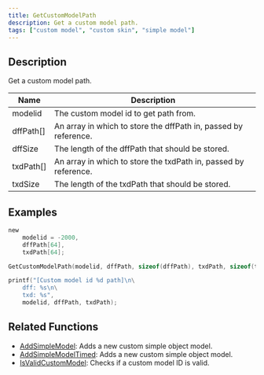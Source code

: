 ```yaml
---
title: GetCustomModelPath
description: Get a custom model path.
tags: ["custom model", "custom skin", "simple model"]
---
```


<VersionWarn version='omp v1.1.0.2612' />

## Description

Get a custom model path.

| Name      | Description                                                     |
| --------- | --------------------------------------------------------------- |
| modelid   | The custom model id to get path from.                           |
| dffPath[] | An array in which to store the dffPath in, passed by reference. |
| dffSize   | The length of the dffPath that should be stored.                |
| txdPath[] | An array in which to store the txdPath in, passed by reference. |
| txdSize   | The length of the txdPath that should be stored.                |

## Examples

```c
new
    modelid = -2000,
    dffPath[64],
    txdPath[64];

GetCustomModelPath(modelid, dffPath, sizeof(dffPath), txdPath, sizeof(txdPath));

printf("[Custom model id %d path]\n\
    dff: %s\n\
    txd: %s", 
    modelid, dffPath, txdPath);
```

## Related Functions

- [AddSimpleModel](AddSimpleModel): Adds a new custom simple object model.
- [AddSimpleModelTimed](AddSimpleModelTimed): Adds a new custom simple object model.
- [IsValidCustomModel](IsValidCustomModel): Checks if a custom model ID is valid.
